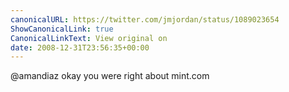 ```yaml
---
canonicalURL: https://twitter.com/jmjordan/status/1089023654
ShowCanonicalLink: true
CanonicalLinkText: View original on
date: 2008-12-31T23:56:35+00:00
---
```

@amandiaz okay you were right about mint.com